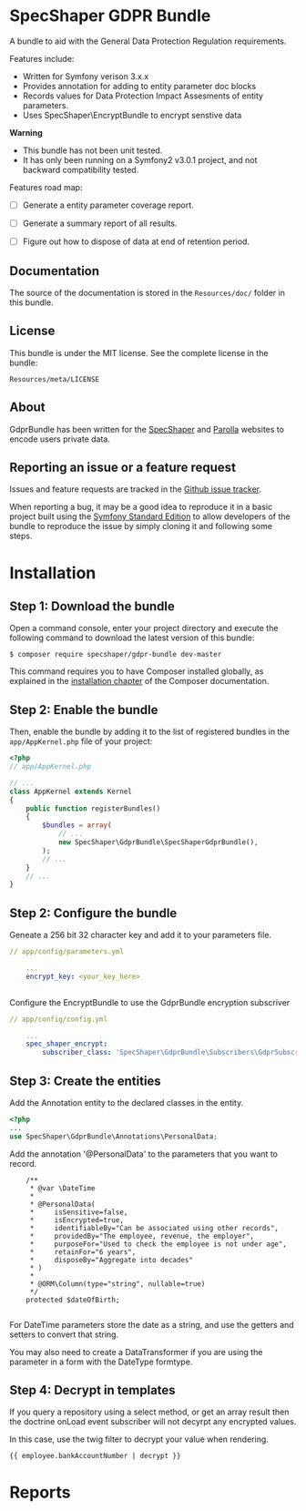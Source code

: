 # SpecShaper GDPR Bundle

A bundle to aid with the General Data Protection Regulation requirements. 

Features include:

- Written for Symfony verison 3.x.x
- Provides annotation for adding to entity parameter doc blocks
- Records values for Data Protection Impact Assesments of entity parameters.
- Uses SpecShaper\EncryptBundle to encrypt senstive data


**Warning**
- This bundle has not been unit tested.
- It has only been running on a Symfony2 v3.0.1 project, and not backward
compatibility tested.

Features road map:

- [ ] Generate a entity parameter coverage report.
- [ ] Generate a summary report of all results.
- [ ] Figure out how to dispose of data at end of retention period.


## Documentation

The source of the documentation is stored in the `Resources/doc/` folder
in this bundle.

## License

This bundle is under the MIT license. See the complete license in the bundle:

    Resources/meta/LICENSE

## About

GdprBundle has been written for the [SpecShaper](http://about.specshaper.com) and [Parolla](http://parolla.ie) websites
to encode users private data.

## Reporting an issue or a feature request

Issues and feature requests are tracked in the [Github issue tracker](https://github.com/mogilvie/HelpBundle/issues).

When reporting a bug, it may be a good idea to reproduce it in a basic project
built using the [Symfony Standard Edition](https://github.com/symfony/symfony-standard)
to allow developers of the bundle to reproduce the issue by simply cloning it
and following some steps.

# Installation

## Step 1: Download the bundle

Open a command console, enter your project directory and execute the
following command to download the latest version of this bundle:

```
$ composer require specshaper/gdpr-bundle dev-master
```

This command requires you to have Composer installed globally, as explained
in the [installation chapter](https://getcomposer.org/doc/00-intro.md)
of the Composer documentation.

## Step 2: Enable the bundle

Then, enable the bundle by adding it to the list of registered bundles
in the `app/AppKernel.php` file of your project:

```php
<?php
// app/AppKernel.php

// ...
class AppKernel extends Kernel
{
    public function registerBundles()
    {
        $bundles = array(
            // ...
            new SpecShaper\GdprBundle\SpecShaperGdprBundle(),
        );
        // ...
    }
    // ...
}
```

## Step 2: Configure the bundle

Geneate a 256 bit 32 character key and add it to your parameters file.

```yaml
// app/config/parameters.yml

    ...
    encrypt_key: <your_key_here>
    
```

Configure the EncryptBundle to use the GdprBundle encryption subscriver
```yaml
// app/config/config.yml

    ...
    spec_shaper_encrypt:
        subscriber_class: 'SpecShaper\GdprBundle\Subscribers\GdprSubscriber'

```   
## Step 3: Create the entities
Add the Annotation entity to the declared classes in the entity.

```php
<?php
...
use SpecShaper\GdprBundle\Annotations\PersonalData;
```

Add the annotation '@PersonalData' to the parameters that you want to record.

```
    /**
     * @var \DateTime
     *
     * @PersonalData(
     *     isSensitive=false,
     *     isEncrypted=true,
     *     identifiableBy="Can be associated using other records",
     *     providedBy="The employee, revenue, the employer",
     *     purposeFor="Used to check the employee is not under age",
     *     retainFor="6 years",
     *     disposeBy="Aggregate into decades"
     * )
     *
     * @ORM\Column(type="string", nullable=true)
     */
    protected $dateOfBirth;
   
```

For DateTime parameters store the date as a string, and use the getters and setters
to convert that string.

You may also need to create a DataTransformer if you are using the parameter in a form
with the DateType formtype.


## Step 4: Decrypt in templates

If you query a repository using a select method, or get an array result 
then the doctrine onLoad event subscriber will not decyrpt any encrypted
values.

In this case, use the twig filter to decrypt your value when rendering.

```
{{ employee.bankAccountNumber | decrypt }}
```

# Reports
